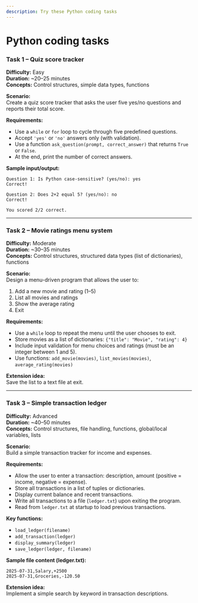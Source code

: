 ```yaml
---
description: Try these Python coding tasks
---
```


# Python coding tasks

### **Task 1 – Quiz score tracker**

**Difficulty:** Easy\
**Duration:** \~20–25 minutes\
**Concepts:** Control structures, simple data types, functions

**Scenario:**\
Create a quiz score tracker that asks the user five yes/no questions and reports their total score.

**Requirements:**

* Use a `while` or `for` loop to cycle through five predefined questions.
* Accept `'yes'` or `'no'` answers only (with validation).
* Use a function `ask_question(prompt, correct_answer)` that returns `True` or `False`.
* At the end, print the number of correct answers.

**Sample input/output:**

```
Question 1: Is Python case-sensitive? (yes/no): yes  
Correct!

Question 2: Does 2+2 equal 5? (yes/no): no  
Correct!

You scored 2/2 correct.
```

***

### **Task 2 – Movie ratings menu system**

**Difficulty:** Moderate\
**Duration:** \~30–35 minutes\
**Concepts:** Control structures, structured data types (list of dictionaries), functions

**Scenario:**\
Design a menu-driven program that allows the user to:

1. Add a new movie and rating (1–5)
2. List all movies and ratings
3. Show the average rating
4. Exit

**Requirements:**

* Use a `while` loop to repeat the menu until the user chooses to exit.
* Store movies as a list of dictionaries: `{"title": "Movie", "rating": 4}`
* Include input validation for menu choices and ratings (must be an integer between 1 and 5).
* Use functions: `add_movie(movies)`, `list_movies(movies)`, `average_rating(movies)`

**Extension idea:**\
Save the list to a text file at exit.

***

### **Task 3 – Simple transaction ledger**

**Difficulty:** Advanced\
**Duration:** \~40–50 minutes\
**Concepts:** Control structures, file handling, functions, global/local variables, lists

**Scenario:**\
Build a simple transaction tracker for income and expenses.

**Requirements:**

* Allow the user to enter a transaction: description, amount (positive = income, negative = expense).
* Store all transactions in a list of tuples or dictionaries.
* Display current balance and recent transactions.
* Write all transactions to a file (`ledger.txt`) upon exiting the program.
* Read from `ledger.txt` at startup to load previous transactions.

**Key functions:**

* `load_ledger(filename)`
* `add_transaction(ledger)`
* `display_summary(ledger)`
* `save_ledger(ledger, filename)`

**Sample file content (ledger.txt):**

```
2025-07-31,Salary,+2500  
2025-07-31,Groceries,-120.50  
```

**Extension idea:**\
Implement a simple search by keyword in transaction descriptions.
